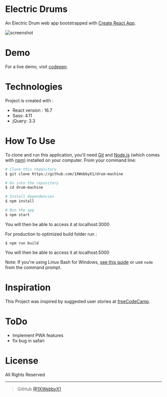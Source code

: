 # Electric Drums
An Electric Drum web app bootstrapped with [Create React App](https://github.com/facebook/create-react-app).

![screenshot](https://i.ibb.co/h74v259/2011965-LXQBap-small-ce2c9b4a-bd56-4e02-8754-ff559779b0cb-1.png)

# Demo
For a live demo, visit [codepen](https://codepen.io/1xwebbyx1/full/LXQBap).

# Technologies
Project is created with :
- React version : 16.7
- Sass: 4.11
- jQuery: 3.3

# How To Use

To clone and run this application, you'll need [Git](https://git-scm.com) and [Node.js](https://nodejs.org/en/download/) (which comes with [npm](http://npmjs.com)) installed on your computer. From your command line:

```bash
# Clone this repository
$ git clone https://github.com/1XWebbyX1/drum-machine

# Go into the repository
$ cd drum-machine

# Install dependencies
$ npm install

# Run the app
$ npm start
```
You will then be able to access it at localhost:3000


For production to optimized build folder run :
```
$ npm run build
```
You will then be able to access it at localhost:5000

Note: If you're using Linux Bash for Windows, [see this guide](https://www.howtogeek.com/261575/how-to-run-graphical-linux-desktop-applications-from-windows-10s-bash-shell/) or use `node` from the command prompt.


# Inspiration

This Project was inspired by  suggested  user stories  at [freeCodeCamp](https://learn.freecodecamp.org/front-end-libraries/front-end-libraries-projects/build-a-drum-machine).

# ToDo

- Implement PWA features
- fix bug in safari

# License

All Rights Reserved

---


> GitHub [@1XWebbyX1](https://github.com/1XWebbyX1)
